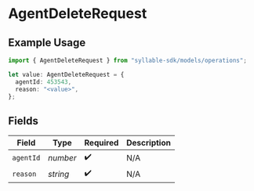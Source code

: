 # AgentDeleteRequest

## Example Usage

```typescript
import { AgentDeleteRequest } from "syllable-sdk/models/operations";

let value: AgentDeleteRequest = {
  agentId: 453543,
  reason: "<value>",
};
```

## Fields

| Field              | Type               | Required           | Description        |
| ------------------ | ------------------ | ------------------ | ------------------ |
| `agentId`          | *number*           | :heavy_check_mark: | N/A                |
| `reason`           | *string*           | :heavy_check_mark: | N/A                |